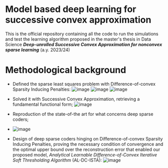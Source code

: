 # Model based deep learning for successive convex approximation 
This is the official repository containing all the code to run the simulations and test the learning algorithm proposed in the master's thesis in Data Science  ***Deep-unrolled Successive Convex Approximation for
nonconvex sparse learning*** (a.y. 2023/24)

# Methodological background
+ Defined the sparse least squares problem with Difference-of-convex Sparsity Inducing Penalties:
  ![image](https://github.com/user-attachments/assets/7d409319-aa42-4591-84b5-3b46e7cb0a8e)
  ![image](https://github.com/user-attachments/assets/7846d473-c33e-4aad-9908-7b9c84ecbc64)
  ![image](https://github.com/user-attachments/assets/5326224f-56fc-49f8-afde-bcd5521274f7)


+ Solved it with Successive Convex Approximation, retrieving a fundamental functional form;
![image](https://github.com/user-attachments/assets/6b5a785a-d832-42a6-972e-4251650366c4)

+ Reproduction of the state-of-the art for what concerns deep sparse coders;
+ ![image](https://github.com/user-attachments/assets/93a0d2bb-92d2-4dea-b096-a3805a35a4b6)

+ Design of deep sparse coders hinging on Difference-of-convex Sparsity Inducing Penalties, proving the necessary condition of convergence and the optimal upper bound over the reconstruction error that enabled our proposed model, *Analytical Learnable Difference-of-Convex Iterative Soft Thresholding Algorithm* (AL-DC-ISTA):
  ![image](https://github.com/user-attachments/assets/cc5b3ebe-67ce-4447-8d9c-8e9452ec3ec1)

